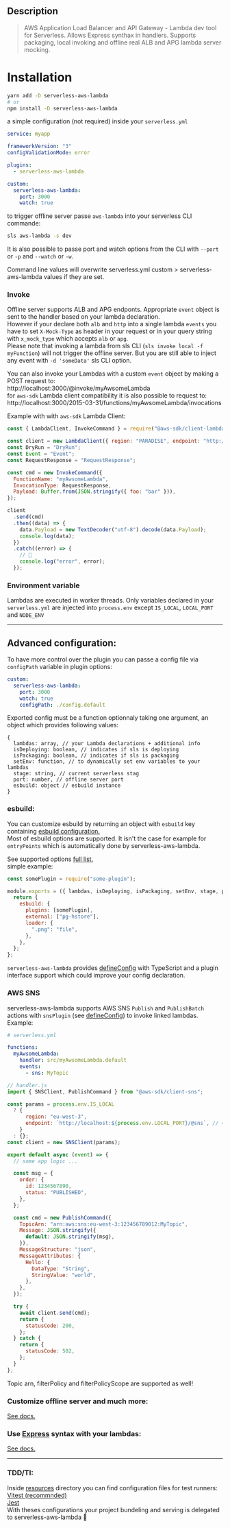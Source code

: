 ## Description

> AWS Application Load Balancer and API Gateway - Lambda dev tool for Serverless. Allows Express synthax in handlers. Supports packaging, local invoking and offline real ALB and APG lambda server mocking.

# Installation

```bash
yarn add -D serverless-aws-lambda
# or
npm install -D serverless-aws-lambda
```

a simple configuration (not required) inside your `serverless.yml`

```yaml
service: myapp

frameworkVersion: "3"
configValidationMode: error

plugins:
  - serverless-aws-lambda

custom:
  serverless-aws-lambda:
    port: 3000
    watch: true
```

to trigger offline server passe `aws-lambda` into your serverless CLI commande:

```bash
sls aws-lambda -s dev
```

It is also possible to passe port and watch options from the CLI with `--port` or `-p` and `--watch` or `-w`.

Command line values will overwrite serverless.yml custom > serverless-aws-lambda values if they are set.

### Invoke

Offline server supports ALB and APG endponts. Appropriate `event` object is sent to the handler based on your lambda declaration.  
However if your declare both `alb` and `http` into a single lambda `events` you have to set `X-Mock-Type` as header in your request or in your query string with `x_mock_type` which accepts `alb` or `apg`.  
Please note that invoking a lambda from sls CLI (`sls invoke local -f myFunction`) will not trigger the offline server. But you are still able to inject any event with `-d 'someData'` sls CLI option.

You can also invoke your Lambdas with a custom `event` object by making a POST request to:  
http://localhost:3000/@invoke/myAwsomeLambda  
for `aws-sdk` Lambda client compatibility it is also possible to request to:  
http://localhost:3000/2015-03-31/functions/myAwsomeLambda/invocations

Example with with `aws-sdk` Lambda Client:

```js
const { LambdaClient, InvokeCommand } = require("@aws-sdk/client-lambda");

const client = new LambdaClient({ region: "PARADISE", endpoint: "http://localhost:3000" });
const DryRun = "DryRun";
const Event = "Event";
const RequestResponse = "RequestResponse";

const cmd = new InvokeCommand({
  FunctionName: "myAwsomeLambda",
  InvocationType: RequestResponse,
  Payload: Buffer.from(JSON.stringify({ foo: "bar" })),
});

client
  .send(cmd)
  .then((data) => {
    data.Payload = new TextDecoder("utf-8").decode(data.Payload);
    console.log(data);
  })
  .catch((error) => {
    // 🥲
    console.log("error", error);
  });
```

### Environment variable

Lambdas are executed in worker threads. Only variables declared in your `serverless.yml` are injected into `process.env` except `IS_LOCAL`, `LOCAL_PORT` and `NODE_ENV`

---

## Advanced configuration:

To have more control over the plugin you can passe a config file via `configPath` variable in plugin options:

```yaml
custom:
  serverless-aws-lambda:
    port: 3000
    watch: true
    configPath: ./config.default
```

Exported config must be a function optionnaly taking one argument, an object which provides following values:

```jaavscript
{
  lambdas: array, // your Lambda declarations + additional info
  isDeploying: boolean, // indicates if sls is deploying
  isPackaging: boolean, // indicates if sls is packaging
  setEnv: function, // to dynamically set env variables to your lambdas
  stage: string, // current serverless stag
  port: number, // offline server port
  esbuild: object // esbuild instance
}
```

### esbuild:

You can customize esbuild by returning an object with `esbuild` key containing [esbuild configuration.](https://esbuild.github.io)  
Most of esbuild options are supported. It isn't the case for example for `entryPoints` which is automatically done by serverless-aws-lambda.

See supported options [full list.](resources/esbuild.md)  
simple example:

```js
const somePlugin = require("some-plugin");

module.exports = ({ lambdas, isDeploying, isPackaging, setEnv, stage, port, esbuild }) => {
  return {
    esbuild: {
      plugins: [somePlugin],
      external: ["pg-hstore"],
      loader: {
        ".png": "file",
      },
    },
  };
};
```

`serverless-aws-lambda` provides [defineConfig](resources/defineConfig.md) with TypeScript and a plugin interface support which could improve your config declaration.

### AWS SNS

serverless-aws-lambda supports AWS SNS `Publish` and `PublishBatch` actions with `snsPlugin` (see [defineConfig](resources/defineConfig.md)) to invoke linked lambdas.
Example:

```yaml
# serverless.yml

functions:
  myAwsomeLambda:
    handler: src/myAwsomeLambda.default
    events:
      - sns: MyTopic
```

```js
// handler.js
import { SNSClient, PublishCommand } from "@aws-sdk/client-sns";

const params = process.env.IS_LOCAL
  ? {
      region: "eu-west-3",
      endpoint: `http://localhost:${process.env.LOCAL_PORT}/@sns`, // <- important
    }
  : {};
const client = new SNSClient(params);

export default async (event) => {
  // some app logic ...

  const msg = {
    order: {
      id: 1234567890,
      status: "PUBLISHED",
    },
  };

  const cmd = new PublishCommand({
    TopicArn: "arn:aws:sns:eu-west-3:123456789012:MyTopic",
    Message: JSON.stringify({
      default: JSON.stringify(msg),
    }),
    MessageStructure: "json",
    MessageAttributes: {
      Hello: {
        DataType: "String",
        StringValue: "world",
      },
    },
  });

  try {
    await client.send(cmd);
    return {
      statusCode: 200,
    };
  } catch {
    return {
      statusCode: 502,
    };
  }
};
```

Topic arn, filterPolicy and filterPolicyScope are supported as well!

### Customize offline server and much more:

[See docs.](resources/offline.md)

### Use [Express](https://expressjs.com) syntax with your lambdas:

[See docs.](resources/express.md)

---

### TDD/TI:

Inside [resources](resources) directory you can find configuration files for test runners:  
[Vitest (recommnded)](resources/vitest.mjs)  
[Jest](https://github.com/Inqnuam/serverless-aws-lambda-jest)  
With theses configurations your project bundeling and serving is delegated to serverless-aws-lambda 🎉
